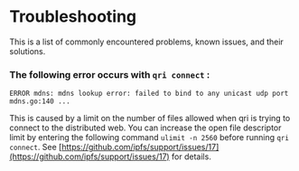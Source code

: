 # Troubleshooting

This is a list of commonly encountered problems, known issues, and their solutions.

### The following error occurs with `qri connect` :
 `ERROR mdns: mdns lookup error: failed to bind to any unicast udp port mdns.go:140 ...`

This is caused by a limit on the number of files allowed when qri is trying to connect to the distributed web. You can increase the open file descriptor limit by entering the following command `ulimit -n 2560` before running `qri connect`. See [https://github.com/ipfs/support/issues/17](https://github.com/ipfs/support/issues/17) for details.



	
